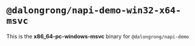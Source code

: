 # `@dalongrong/napi-demo-win32-x64-msvc`

This is the **x86_64-pc-windows-msvc** binary for `@dalongrong/napi-demo`
